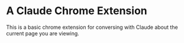# A Claude Chrome Extension

This is a basic chrome extension for conversing with Claude about the current page you are viewing.
